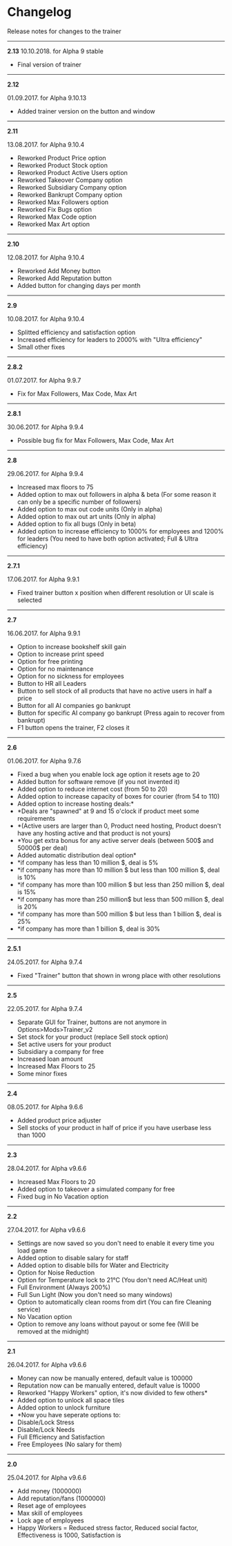 # Changelog
Release notes for changes to the trainer

---

**2.13**
10.10.2018. for Alpha 9 stable
- Final version of trainer

---

**2.12**

01.09.2017. for Alpha 9.10.13
- Added trainer version on the button and window

---

**2.11**

13.08.2017. for Alpha 9.10.4
- Reworked Product Price option
- Reworked Product Stock option
- Reworked Product Active Users option
- Reworked Takeover Company option
- Reworked Subsidiary Company option
- Reworked Bankrupt Company option
- Reworked Max Followers option
- Reworked Fix Bugs option
- Reworked Max Code option
- Reworked Max Art option

---

**2.10**

12.08.2017. for Alpha 9.10.4
- Reworked Add Money button
- Reworked Add Reputation button
- Added button for changing days per month

---

**2.9**

10.08.2017. for Alpha 9.10.4
- Splitted efficiency and satisfaction option
- Increased efficiency for leaders to 2000% with "Ultra efficiency"
- Small other fixes

---

**2.8.2**

01.07.2017. for Alpha 9.9.7
- Fix for Max Followers, Max Code, Max Art

---

**2.8.1**

30.06.2017. for Alpha 9.9.4
- Possible bug fix for Max Followers, Max Code, Max Art

---

**2.8**

29.06.2017. for Alpha 9.9.4
- Increased max floors to 75
- Added option to max out followers in alpha & beta
	(For some reason it can only be a specific number of followers)
- Added option to max out code units (Only in alpha)
- Added option to max out art units (Only in alpha)
- Added option to fix all bugs (Only in beta)
- Added option to increase efficiency to 1000% for employees and 1200% for leaders
	(You need to have both option activated; Full & Ultra efficiency)

---

**2.7.1**

17.06.2017. for Alpha 9.9.1
- Fixed trainer button x position when different resolution or UI scale is selected

---

**2.7**

16.06.2017. for Alpha 9.9.1
- Option to increase bookshelf skill gain
- Option to increase print speed
- Option for free printing
- Option for no maintenance
- Option for no sickness for employees
- Button to HR all Leaders
- Button to sell stock of all products that have no active users in half a price
- Button for all AI companies go bankrupt
- Button for specific AI company go bankrupt (Press again to recover from bankrupt)
- F1 button opens the trainer, F2 closes it

---

**2.6**

01.06.2017. for Alpha 9.7.6
- Fixed a bug when you enable lock age option it resets age to 20
- Added button for software remove (if you not invented it)
- Added option to reduce internet cost (from 50 to 20)
- Added option to increase capacity of boxes for courier (from 54 to 110)
- Added option to increase hosting deals:*
- *Deals are "spawned" at 9 and 15 o'clock if product meet some requirements
- *(Active users are larger than 0, Product need hosting, Product doesn't have any hosting active and that product is not yours)
- *You get extra bonus for any active server deals (between 500$ and 50000$ per deal)
- Added automatic distribution deal option*
- *if company has less than 10 million $, deal is 5%
- *if company has more than 10 million $ but less than 100 million $, deal is 10%
- *if company has more than 100 million $ but less than 250 million $, deal is 15%
- *if company has more than 250 million$ but less than 500 million $, deal is 20%
- *if company has more than 500 million $ but less than 1 billion $, deal is 25%
- *if company has more than 1 billion $, deal is 30%

---

**2.5.1**

24.05.2017. for Alpha 9.7.4
- Fixed "Trainer" button that shown in wrong place with other resolutions

---

**2.5**

22.05.2017. for Alpha 9.7.4
- Separate GUI for Trainer, buttons are not anymore in Options>Mods>Trainer_v2
- Set stock for your product (replace Sell stock option)
- Set active users for your product
- Subsidiary a company for free
- Increased loan amount
- Increased Max Floors to 25
- Some minor fixes

---

**2.4**

08.05.2017. for Alpha 9.6.6
- Added product price adjuster
- Sell stocks of your product in half of price if you have userbase less than 1000

---

**2.3**

28.04.2017. for Alpha v9.6.6
- Increased Max Floors to 20
- Added option to takeover a simulated company for free
- Fixed bug in No Vacation option

---

**2.2**

27.04.2017. for Alpha v9.6.6
- Settings are now saved so you don't need to enable it every time you load game
- Added option to disable salary for staff
- Added option to disable bills for Water and Electricity
- Option for Noise Reduction
- Option for Temperature lock to 21°C (You don't need AC/Heat unit)
- Full Environment (Always 200%)
- Full Sun Light (Now you don't need so many windows)
- Option to automatically clean rooms from dirt (You can fire Cleaning service)
- No Vacation option
- Option to remove any loans without payout or some fee (Will be removed at the midnight)

---

**2.1**

26.04.2017. for Alpha v9.6.6
- Money can now be manually entered, default value is 100000
- Reputation now can be manually entered, default value is 10000
- Reworked "Happy Workers" option, it's now divided to few others*
- Added option to unlock all space tiles
- Added option to unlock furniture
- *Now you have seperate options to:
- Disable/Lock Stress
- Disable/Lock Needs
- Full Efficiency and Satisfaction
- Free Employees (No salary for them)

---

**2.0**

25.04.2017. for Alpha v9.6.6
- Add money (1000000)
- Add reputation/fans (1000000)
- Reset age of employees
- Max skill of employees
- Lock age of employees
- Happy Workers = Reduced stress factor, Reduced social factor, Effectiveness is 1000, Satisfaction is 
